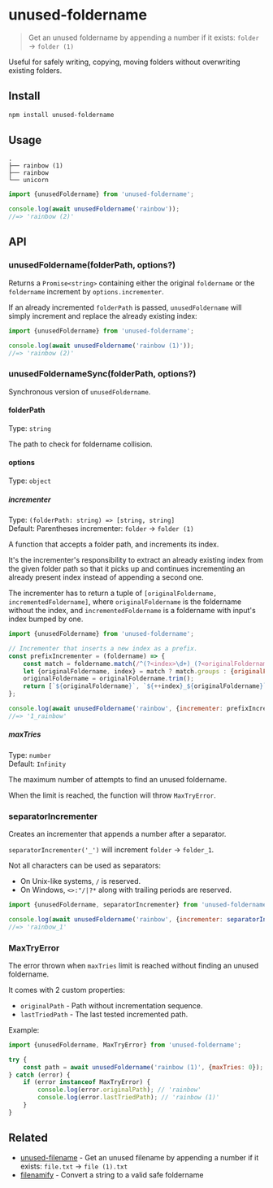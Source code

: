 # unused-foldername

> Get an unused foldername by appending a number if it exists: `folder` → `folder (1)`

Useful for safely writing, copying, moving folders without overwriting existing folders.

## Install

```sh
npm install unused-foldername
```

## Usage

```
.
├── rainbow (1)
├── rainbow
└── unicorn
```

```js
import {unusedFoldername} from 'unused-foldername';

console.log(await unusedFoldername('rainbow'));
//=> 'rainbow (2)'
```

## API

### unusedFoldername(folderPath, options?)

Returns a `Promise<string>` containing either the original `foldername` or the `foldername` increment by `options.incrementer`.

If an already incremented `folderPath` is passed, `unusedFoldername` will simply increment and replace the already existing index:

```js
import {unusedFoldername} from 'unused-foldername';

console.log(await unusedFoldername('rainbow (1)'));
//=> 'rainbow (2)'
```

### unusedFoldernameSync(folderPath, options?)

Synchronous version of `unusedFoldername`.

#### folderPath

Type: `string`

The path to check for foldername collision.

#### options

Type: `object`

##### incrementer

Type: `(folderPath: string) => [string, string]`\
Default: Parentheses incrementer: `folder` → `folder (1)`

A function that accepts a folder path, and increments its index.

It's the incrementer's responsibility to extract an already existing index from the given folder path so that it picks up and continues incrementing an already present index instead of appending a second one.

The incrementer has to return a tuple of `[originalFoldername, incrementedFoldername]`, where `originalFoldername` is the foldername without the index, and `incrementedFoldername` is a foldername with input's index bumped by one.

```js
import {unusedFoldername} from 'unused-foldername';

// Incrementer that inserts a new index as a prefix.
const prefixIncrementer = (foldername) => {
	const match = foldername.match(/^(?<index>\d+)_(?<originalFoldername>.*)$/);
	let {originalFoldername, index} = match ? match.groups : {originalFoldername: foldername, index: 0};
	originalFoldername = originalFoldername.trim();
	return [`${originalFoldername}`, `${++index}_${originalFoldername}`];
};

console.log(await unusedFoldername('rainbow', {incrementer: prefixIncrementer}));
//=> '1_rainbow'
```

##### maxTries

Type: `number`\
Default: `Infinity`

The maximum number of attempts to find an unused foldername.

When the limit is reached, the function will throw `MaxTryError`.

### separatorIncrementer

Creates an incrementer that appends a number after a separator.

`separatorIncrementer('_')` will increment `folder` → `folder_1`.

Not all characters can be used as separators:
- On Unix-like systems, `/` is reserved.
- On Windows, `<>:"/|?*` along with trailing periods are reserved.

```js
import {unusedFoldername, separatorIncrementer} from 'unused-foldername';

console.log(await unusedFoldername('rainbow', {incrementer: separatorIncrementer('_')}));
//=> 'rainbow_1'
```

### MaxTryError

The error thrown when `maxTries` limit is reached without finding an unused foldername.

It comes with 2 custom properties:

- `originalPath` - Path without incrementation sequence.
- `lastTriedPath` - The last tested incremented path.

Example:

```js
import {unusedFoldername, MaxTryError} from 'unused-foldername';

try {
	const path = await unusedFoldername('rainbow (1)', {maxTries: 0});
} catch (error) {
	if (error instanceof MaxTryError) {
		console.log(error.originalPath); // 'rainbow'
		console.log(error.lastTriedPath); // 'rainbow (1)'
	}
}
```

## Related

- [unused-filename](https://github.com/sindresorhus/unused-filename) - Get an unused filename by appending a number if it exists: `file.txt` → `file (1).txt`
- [filenamify](https://github.com/sindresorhus/filenamify) - Convert a string to a valid safe foldername
